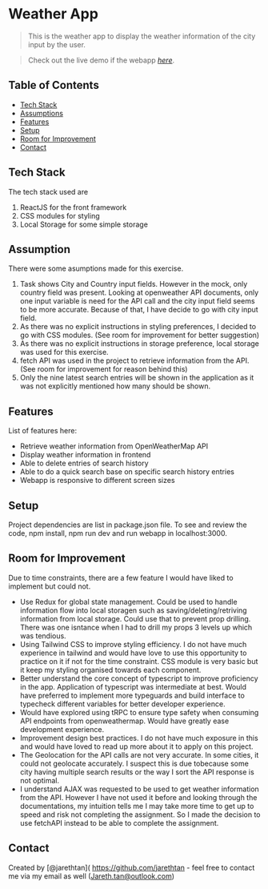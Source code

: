 # Weather App

> This is the weather app to display the weather information of the city input by the user.

> Check out the live demo if the webapp [_here_](https://weather-app-r215.vercel.app/).

## Table of Contents

- [Tech Stack](#tech-stack)
- [Assumptions](#assumption)
- [Features](#features)
- [Setup](#setup)
- [Room for Improvement](#room-for-improvement)
- [Contact](#contact)
<!-- * [License](#license) -->

## Tech Stack

The tech stack used are 
1. ReactJS for the front framework
2. CSS modules for styling
3. Local Storage for some simple storage

## Assumption

There were some asumptions made for this exercise.

1. Task shows City and Country input fields. However in the mock, only country field was present. Looking at openweather API documents, only one input variable is need for the API call and the city input field seems to be more accurate. Because of that, I have decide to go with city input field.
2. As there was no explicit instructions in styling preferences, I decided to go with CSS modules. (See room for improvement for better suggestion)
3. As there was no explicit instructions in storage preference, local storage was used for this exercise.
4. fetch API was used in the project to retrieve information from the API. (See room for improvement for reason behind this)
5. Only the nine latest search entries will be shown in the application as it was not explicitly mentioned how many should be shown.

## Features

List of features here:

- Retrieve weather information from OpenWeatherMap API
- Display weather information in frontend
- Able to delete entries of search history
- Able to do a quick search base on specific search history entries
- Webapp is responsive to different screen sizes

## Setup

Project dependencies are list in package.json file. To see and review the code, npm install, npm run dev and run webapp in localhost:3000.

## Room for Improvement

Due to time constraints, there are a few feature I would have liked to implement but could not.

- Use Redux for global state management. Could be used to handle information flow into local storagen such as saving/deleting/retriving information from local storage. Could use that to prevent prop drilling. There was one isntance when I had to drill my props 3 levels up which was tendious.
- Using Tailwind CSS to improve styling efficiency. I do not have much experience in tailwind and would have love to use this opportunity to practice on it if not for the time constraint. CSS module is very basic but it keep my styling organised towards each component.
- Better understand the core concept of typescript to improve proficiency in the app. Application of typescript was intermediate at best. Would have preferred to implement more typeguards and build interface to typecheck different variables for better developer experience.
- Would have explored using tRPC to ensure type safety when consuming API endpoints from openweathermap. Would have greatly ease development experience.
- Improvement design best practices. I do not have much exposure in this and would have loved to read up more about it to apply on this project.
- The Geolocation for the API calls are not very accurate. In some cities, it could not geolocate accurately. I suspect this is due tobecause some city having multiple search results or the way I sort the API response is not optimal.
- I understand AJAX was requested to be used to get weather information from the API. However I have not used it before and looking through the documentations, my intuition tells me I may take more time to get up to speed and risk not completing the assignment. So I made the decision to use fetchAPI instead to be able to complete the assignment.

## Contact

Created by [@jarethtan]( https://github.com/jarethtan - feel free to contact me via my email as well (Jareth.tan@outlook.com)
